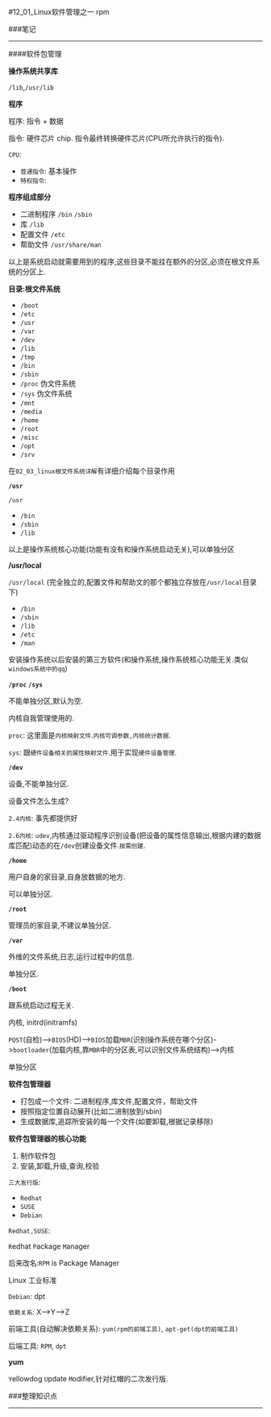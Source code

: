 #12_01_Linux软件管理之一 rpm

###笔记

---

####软件包管理

**操作系统共享库**

`/lib`,`/usr/lib`

**程序**

程序: 指令 + 数据

指令: 硬件芯片 chip. 指令最终转换硬件芯片(CPU所允许执行的指令).

`CPU`:

* `普通指令`: 基本操作
* `特权指令`: 

**程序组成部分**

* 二进制程序 `/bin` `/sbin`
* 库	`/lib`
* 配置文件 `/etc`
* 帮助文件 `/usr/share/man`

以上是系统启动就需要用到的程序,这些目录不能挂在额外的分区,必须在根文件系统的分区上.


**目录:根文件系统**

* `/boot`
* `/etc`
* `/usr`
* `/var`
* `/dev`
* `/lib`
* `/tmp`
* `/bin`
* `/sbin`
* `/proc` 伪文件系统
* `/sys` 伪文件系统
* `/mnt`
* `/media`
* `/home`
* `/root`
* `/misc`
* `/opt`
* `/srv`

在`02_03_linux根文件系统详解`有详细介绍每个目录作用


**`/usr`**

`/usr`

* `/bin`
* `/sbin`
* `/lib`

以上是操作系统核心功能(功能有没有和操作系统启动无关),可以单独分区

**/usr/local**

`/usr/local` (完全独立的,配置文件和帮助文的那个都独立存放在`/usr/local`目录下)

* `/bin`
* `/sbin`
* `/lib`
* `/etc`
* `/man`

安装操作系统以后安装的第三方软件(和操作系统,操作系统核心功能无关.类似`windows系统中的qq`)

**`/proc` `/sys`**

不能单独分区,默认为空. 

内核自我管理使用的.

`proc`: 这里面是`内核映射文件`.`内核可调参数,内核统计数据`.

`sys`: 跟`硬件设备相关的属性映射文件`.用于实现`硬件设备管理`.

**`/dev`**

设备,不能单独分区.

设备文件怎么生成? 

`2.4内核`: 事先都提供好  

`2.6内核`: `udev`,内核通过驱动程序识别设备(把设备的属性信息输出,根据内建的数据库匹配)动态的在`/dev`创建设备文件.`按需创建`.

**`/home`**

用户自身的家目录,自身放数据的地方.

可以单独分区.

**`/root`**

管理员的家目录,不建议单独分区.

**`/var`**

外维的文件系统,日志,运行过程中的信息.

单独分区.

**`/boot`**

跟系统启动过程无关.

内核, initrd(initramfs)

`POST`(自检)-->`BIOS`(HD)-->`BIOS`加载`MBR`(识别操作系统在哪个分区)->`bootloader`(加载内核,靠`MBR`中的分区表,可以识别文件系统结构)-->内核

单独分区

**软件包管理器**

* 打包成一个文件: 二进制程序,库文件,配置文件，帮助文件
* 按照指定位置自动展开(比如二进制放到/sbin)
* 生成数据库,追踪所安装的每一个文件(如要卸载,根据记录移除)

**软件包管理器的核心功能**

1. 制作软件包
2. 安装,卸载,升级,查询,校验

`三大发行版`:

* `Redhat`
* `SUSE`
* `Debian`

`Redhat,SUSE`: 

`R`edhat `P`ackage `M`anager  

后来改名:`RPM` is Package Manager

Linux 工业标准

`Debian`: dpt

`依赖关系`: X-->Y-->Z

前端工具(自动解决依赖关系): `yum(rpm的前端工具)`, `apt-get(dpt的前端工具)`

后端工具: `RPM`, `dpt`

**yum**

`Y`ellowdog `U`pdate `M`odifier,针对红帽的二次发行版.

###整理知识点

---
